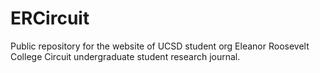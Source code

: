 # ERCircuit
Public repository for the website of UCSD student org Eleanor Roosevelt College Circuit undergraduate student research journal.
